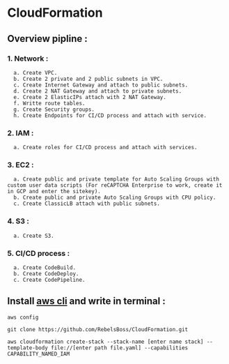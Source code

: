 # CloudFormation
## Overview pipline :
### 1. Network :
      a. Create VPC. 
      b. Create 2 private and 2 public subnets in VPC.
      c. Create Internet Gateway and attach to public subnets.
      d. Create 2 NAT Gateway and attach to private subnets.
      e. Create 2 ElasticIPs attach with 2 NAT Gateway.
      f. Writte route tables.
      g. Create Security groups.
      h. Create Endpoints for CI/CD process and attach with service.
### 2. IAM :
      a. Create roles for CI/CD process and attach with services.
### 3. EC2 :
      a. Create public and private template for Auto Scaling Groups with custom user data scripts (For reCAPTCHA Enterprise to work, create it in GCP and enter the sitekey).
      b. Create public and private Auto Scaling Groups with CPU policy.
      c. Create ClassicLB attach with public subnets.
### 4. S3 :
      a. Create S3.
### 5. CI/CD process :
      a. Create CodeBuild.
      b. Create CodeDeploy.
      c. Create CodePipeline.
      
## Install [aws cli](https://docs.aws.amazon.com/cli/latest/userguide/getting-started-install.html) and write in terminal :
```
aws config
```
```
git clone https://github.com/RebelsBoss/CloudFormation.git
```
```
aws cloudformation create-stack --stack-name [enter name stack] --template-body file://[enter path file.yaml] --capabilities CAPABILITY_NAMED_IAM

```
